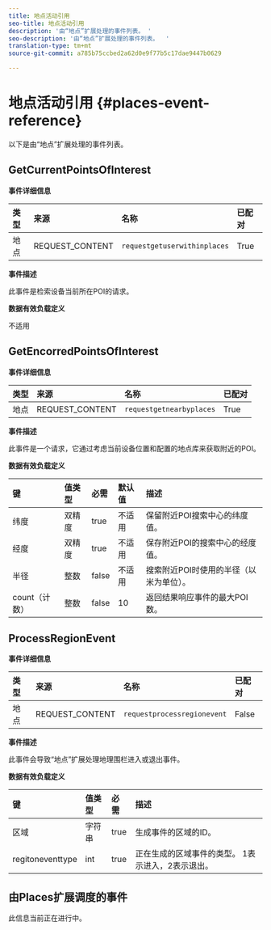 ```yaml
---
title: 地点活动引用
seo-title: 地点活动引用
description: '由“地点”扩展处理的事件列表。 '
seo-description: '由“地点”扩展处理的事件列表。  '
translation-type: tm+mt
source-git-commit: a785b75ccbed2a62d0e9f77b5c17dae9447b0629

---
```



# 地点活动引用 {#places-event-reference}

以下是由“地点”扩展处理的事件列表。

## GetCurrentPointsOfInterest

**事件详细信息**

| 类型 | 来源 | 名称 | 已配对 |
| :--- | :--- | :--- | :--- |
| 地点 | REQUEST_CONTENT | `requestgetuserwithinplaces` | True |

**事件描述**

此事件是检索设备当前所在POI的请求。

**数据有效负载定义**

不适用

## GetEncorredPointsOfInterest

**事件详细信息**

| 类型 | 来源 | 名称 | 已配对 |
| :--- | :--- | :--- | :--- |
| 地点 | REQUEST_CONTENT | `requestgetnearbyplaces` | True |

**事件描述**

此事件是一个请求，它通过考虑当前设备位置和配置的地点库来获取附近的POI。

**数据有效负载定义**

| 键 | 值类型 | 必需 | 默认值 | 描述 |
| :--- | :--- | :--- | :--- | :--- |
| 纬度 | 双精度 | true | 不适用 | 保留附近POI搜索中心的纬度值。 |
| 经度 | 双精度 | true | 不适用 | 保存附近POI的搜索中心的经度值。 |
| 半径 | 整数 | false | 不适用 | 搜索附近POI时使用的半径（以米为单位）。 |
| count（计数） | 整数 | false | 10 | 返回结果响应事件的最大POI数。 |

## ProcessRegionEvent

**事件详细信息**

| 类型 | 来源 | 名称 | 已配对 |
| :--- | :--- | :--- | :--- |
| 地点 | REQUEST_CONTENT | `requestprocessregionevent` | False |

**事件描述**

此事件会导致“地点”扩展处理地理围栏进入或退出事件。

**数据有效负载定义**

| 键 | 值类型 | 必需 | 描述 |
| :--- | :--- | :--- | :--- |
| 区域 | 字符串 | true | 生成事件的区域的ID。 |
| regitoneventtype | int | true | 正在生成的区域事件的类型。 1表示进入，2表示退出。 |

## 由Places扩展调度的事件

此信息当前正在进行中。

